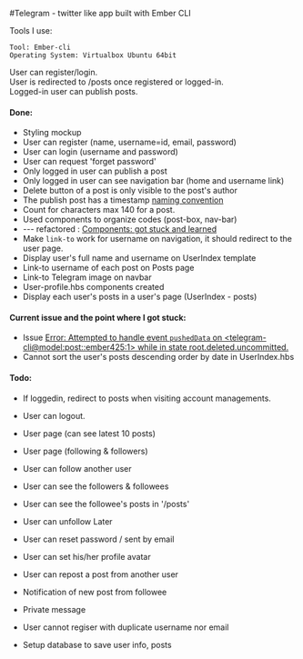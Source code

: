 #Telegram - twitter like app built with Ember CLI

Tools I use:
```
Tool: Ember-cli
Operating System: Virtualbox Ubuntu 64bit
```

User can register/login. <br>
User is redirected to /posts once registered or logged-in. <br>
Logged-in user can publish posts. <br>

#### Done: 
* Styling mockup
* User can register (name, username=id, email, password)
* User can login (username and password)
* User can request 'forget password'
* Only logged in user can publish a post
* Only logged in user can see navigation bar (home and username link)
* Delete button of a post is only visible to the post's author
* The publish post has a timestamp [naming convention](https://gist.github.com/yhagio/129ec15371c60a2741ce)
* Count for characters max 140 for a post.
* Used components to organize codes (post-box, nav-bar)
* --- refactored : [Components: got stuck and learned](https://gist.github.com/yhagio/2829c2ca73291003abab)
* Make `link-to` work for username on navigation, it should redirect to the user page.
* Display user's full name and username on UserIndex template
* Link-to username of each post on Posts page
* Link-to Telegram image on navbar
* User-profile.hbs components created
* Display each user's posts in a user's page (UserIndex - posts)

#### Current issue and the point where I got stuck:
* Issue [Error: Attempted to handle event `pushedData` on <telegram-cli@model:post::ember425:1> while in state root.deleted.uncommitted.](https://gist.github.com/yhagio/080d8af5e8b9c3d027a3/edit)
* Cannot sort the user's posts descending order by date in UserIndex.hbs

#### Todo: 
* If loggedin, redirect to posts when visiting account managements.
* User can logout.
* User page (can see latest 10 posts)
* User page (following & followers)
* User can follow another user
* User can see the followers & followees
* User can see the followee's posts in '/posts'
* User can unfollow
Later <br>
* User can reset password / sent by email
* User can set his/her profile avatar
* User can repost a post from another user

* Notification of new post from followee
* Private message

* User cannot regiser with duplicate username nor email
* Setup database to save user info, posts


